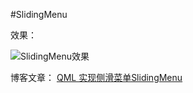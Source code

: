 #SlidingMenu

效果：

![SlidingMenu效果](http://git.oschina.net/uploads/images/2015/1127/211944_aece6066_145274.gif "SlidingMenu")


博客文章：
[QML 实现侧滑菜单SlidingMenu](http://www.tinyant.cn/?p=262)

